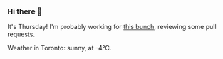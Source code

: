 ### Hi there :wave:

It's Thursday! I'm probably working for [this bunch](https://github.com/kohofinancial), reviewing some pull requests.

Weather in Toronto: sunny, at -4°C.
